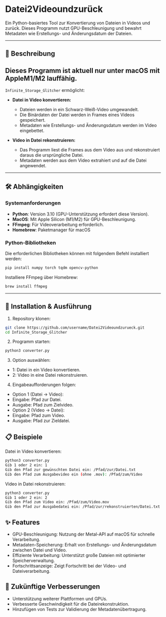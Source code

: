 # Datei2Videoundzurück

Ein Python-basiertes Tool zur Konvertierung von Dateien in Videos und zurück. Dieses Programm nutzt GPU-Beschleunigung und bewahrt Metadaten wie Erstellungs- und Änderungsdatum der Dateien.

---

## 📜 Beschreibung

## Dieses Programm ist aktuell nur unter macOS mit AppleM1/M2 lauffähig.

`Infinite_Storage_Glitcher` ermöglicht:
- **Datei in Video konvertieren:** 
  - Dateien werden in ein Schwarz-Weiß-Video umgewandelt.
  - Die Binärdaten der Datei werden in Frames eines Videos gespeichert.
  - Metadaten wie Erstellungs- und Änderungsdatum werden im Video eingebettet.

- **Video in Datei rekonstruieren:**
  - Das Programm liest die Frames aus dem Video aus und rekonstruiert daraus die ursprüngliche Datei.
  - Metadaten werden aus dem Video extrahiert und auf die Datei angewendet.

---

## 🛠️ Abhängigkeiten

### **Systemanforderungen**
- **Python**: Version 3.10 (GPU-Unterstützung erfordert diese Version).
- **MacOS**: Mit Apple Silicon (M1/M2) für GPU-Beschleunigung.
- **FFmpeg**: Für Videoverarbeitung erforderlich.
- **Homebrew**: Paketmanager für macOS

### **Python-Bibliotheken**
Die erforderlichen Bibliotheken können mit folgendem Befehl installiert werden:

```bash
pip install numpy torch tqdm opencv-python
```
Installiere FFmpeg über Homebrew:
```bash
brew install ffmpeg
```

---

## 🚀 Installation & Ausführung
1.	Repository klonen:

```bash
git clone https://github.com/username/Datei2Videoundzurueck.git
cd Infinite_Storage_Glitcher
```
2.	Programm starten:

```bash
python3 converter.py
```

3.	Option auswählen:
  - 1: Datei in ein Video konvertieren.
  - 2: Video in eine Datei rekonstruieren.

4.	Eingabeaufforderungen folgen:
	
  - Option 1 (Datei → Video):
  - Eingabe: Pfad zur Datei.
  - Ausgabe: Pfad zum Zielvideo.
  - Option 2 (Video → Datei):
  - Eingabe: Pfad zum Video.
  - Ausgabe: Pfad zur Zieldatei.

## 📋 Beispiele

Datei in Video konvertieren:

```bash
python3 converter.py
Gib 1 oder 2 ein: 1
Gib den Pfad zur gewünschten Datei ein: /Pfad/zur/Datei.txt
Gib den Pfad zum Ausgabevideo ein (ohne .mov): /Pfad/zum/Video
```

Video in Datei rekonstruieren:

```bash
python3 converter.py
Gib 1 oder 2 ein: 2
Gib den Pfad zum Video ein: /Pfad/zum/Video.mov
Gib den Pfad zur Ausgabedatei ein: /Pfad/zur/rekonstruierten/Datei.txt
```

## ✨ Features
  - GPU-Beschleunigung: Nutzung der Metal-API auf macOS für schnelle Verarbeitung.
  - Metadaten-Speicherung: Erhalt von Erstellungs- und Änderungsdatum zwischen Datei und Video.
  - Effiziente Verarbeitung: Unterstützt große Dateien mit optimierter Speicherverwaltung.
  - Fortschrittsanzeige: Zeigt Fortschritt bei der Video- und Dateiverarbeitung.

## 🧪 Zukünftige Verbesserungen
  - Unterstützung weiterer Plattformen und GPUs.
  - Verbesserte Geschwindigkeit für die Dateirekonstruktion.
  - Hinzufügen von Tests zur Validierung der Metadatenübertragung.



